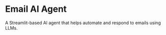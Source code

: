 
# Email AI Agent

A Streamlit-based AI agent that helps automate and respond to emails using LLMs.
